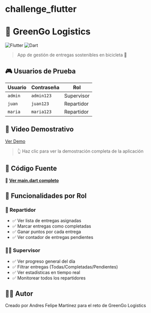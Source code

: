 # challenge_flutter

# 🚴 GreenGo Logistics

![Flutter](https://img.shields.io/badge/Flutter-02569B?style=for-the-badge&logo=flutter&logoColor=white)
![Dart](https://img.shields.io/badge/Dart-0175C2?style=for-the-badge&logo=dart&logoColor=white)

> App de gestión de entregas sostenibles en bicicleta 🌱


## 🎮 Usuarios de Prueba

| Usuario | Contraseña | Rol |
|---------|-----------|-----|
| `admin` | `admin123` | Supervisor |
| `juan` | `juan123` | Repartidor |
| `maria` | `maria123` | Repartidor |


## 🎥 Video Demostrativo

[Ver Demo](flutter_vid.mp4)

> 👆 Haz clic para ver la demostración completa de la aplicación

## 📝 Código Fuente

📄 **[Ver main.dart completo](main.dart)**


## 🎯 Funcionalidades por Rol

### 👤 Repartidor
- ✅ Ver lista de entregas asignadas
- ✅ Marcar entregas como completadas
- ✅ Ganar puntos por cada entrega
- ✅ Ver contador de entregas pendientes

### 👨‍💼 Supervisor
- ✅ Ver progreso general del día
- ✅ Filtrar entregas (Todas/Completadas/Pendientes)
- ✅ Ver estadísticas en tiempo real
- ✅ Monitorear todos los repartidores


## 👨‍💻 Autor

Creado por Andres Felipe Martinez para el reto de GreenGo Logistics


